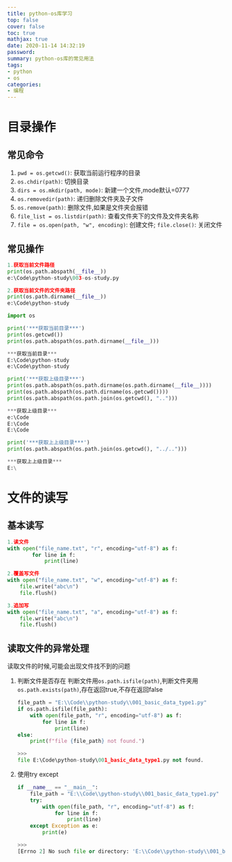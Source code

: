 ```yaml
---
title: python-os库学习
top: false
cover: false
toc: true
mathjax: true
date: 2020-11-14 14:32:19
password:
summary: python-os库的常见用法
tags:
- python
- os
categories:
- 编程
---
```


# 目录操作

## 常见命令

1. `pwd = os.getcwd()`: 获取当前运行程序的目录
2. `os.chdir(path)`: 切换目录
3. `dirs = os.mkdir(path, mode)`: 新建一个文件,mode默认=0777
4. `os.removedir(path)`: 递归删除文件夹及子文件
5. `os.remove(path)`: 删除文件,如果是文件夹会报错
6. `file_list = os.listdir(path)`: 查看文件夹下的文件及文件夹名称
7. `file = os.open(path, "w", encoding)`: 创建文件;  `file.close()`: 关闭文件

## 常见操作

``` python
1.获取当前文件路径
print(os.path.abspath(__file__))
e:\Code\python-study\003-os-study.py

2.获取当前文件的文件夹路径
print(os.path.dirname(__file__))
e:\Code\python-study

import os

print('***获取当前目录***')
print(os.getcwd())
print(os.path.abspath(os.path.dirname(__file__)))

***获取当前目录***
E:\Code\python-study
e:\Code\python-study

print('***获取上级目录***')
print(os.path.abspath(os.path.dirname(os.path.dirname(__file__))))
print(os.path.abspath(os.path.dirname(os.getcwd())))
print(os.path.abspath(os.path.join(os.getcwd(), "..")))

***获取上级目录***
e:\Code
E:\Code
E:\Code

print('***获取上上级目录***')
print(os.path.abspath(os.path.join(os.getcwd(), "../..")))

***获取上上级目录***
E:\
```

# 文件的读写

## 基本读写

``` python
1.读文件
with open("file_name.txt", "r", encoding="utf-8") as f:
        for line in f:
            print(line)

2.覆盖写文件
with open("file_name.txt", "w", encoding="utf-8") as f:
    file.write("abc\n")
    file.flush()

3.追加写
with open("file_name.txt", "a", encoding="utf-8") as f:
    file.write("abc\n")
    file.flush()
```

## 读取文件的异常处理

读取文件的时候,可能会出现文件找不到的问题

1. 判断文件是否存在
判断文件用`os.path.isfile(path)`,判断文件夹用`os.path.exists(path)`,存在返回true,不存在返回false

    ``` python
    file_path = "E:\\Code\\python-study\\001_basic_data_type1.py"
    if os.path.isfile(file_path):
        with open(file_path, "r", encoding="utf-8") as f:
            for line in f:
                print(line)
    else:
        print(f"file {file_path} not found.")

    >>>
    file E:\Code\python-study\001_basic_data_type1.py not found.
    ```

2. 使用try except

    ``` python
    if __name__ == "__main__":
        file_path = "E:\\Code\\python-study\\001_basic_data_type1.py"
        try:
            with open(file_path, "r", encoding="utf-8") as f:
                for line in f:
                    print(line)
        except Exception as e:
            print(e)

    >>>
    [Errno 2] No such file or directory: 'E:\\Code\\python-study\\001_basic_data_type1.py'
    ```
